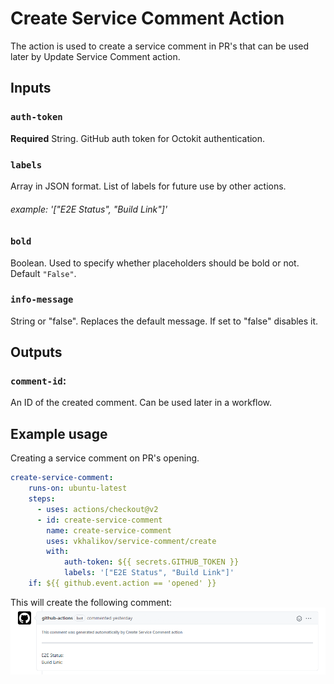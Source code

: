 # Create Service Comment Action

The action is used to create a service comment in PR's that can be used later by Update Service Comment action.

## Inputs
### `auth-token`
**Required** String. GitHub auth token for Octokit authentication.

### `labels`
Array in JSON format. List of labels for future use by other actions.
###### example: '["E2E Status", "Build Link"]'

### `bold`
Boolean. Used to specify whether placeholders should be bold or not. Default `"False"`.

### `info-message`
String or "false". Replaces the default message. If set to "false" disables it.

## Outputs
### `comment-id`:
An ID of the created comment. Can be used later in a workflow.

## Example usage
Creating a service comment on PR's opening.
```yaml
create-service-comment:
    runs-on: ubuntu-latest
    steps:
      - uses: actions/checkout@v2
      - id: create-service-comment
        name: create-service-comment
        uses: vkhalikov/service-comment/create
        with:
            auth-token: ${{ secrets.GITHUB_TOKEN }}
            labels: '["E2E Status", "Build Link"]'
    if: ${{ github.event.action == 'opened' }}
```

This will create the following comment:
![An example of created Service Comment](examples/comment_example.png)
